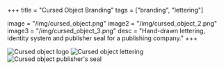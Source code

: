 +++
title = "Cursed Object Branding"
tags = ["branding", "lettering"]

image = "/img/cursed_object.png"
image2 = "/img/cursed_object_2.png"
image3 = "/img/cursed_object_3.png"
desc = "Hand-drawn lettering, identity system and publisher seal for a publishing company."
+++

![Cursed object logo](/img/cursed_object.png "Cursed object logo and sigil")
![Cursed object lettering](/img/cursed_object_2.png "Cursed object lettering")
![Cursed object publisher's seal](/img/cursed_object_3.png "Cursed object publisher's seal")
